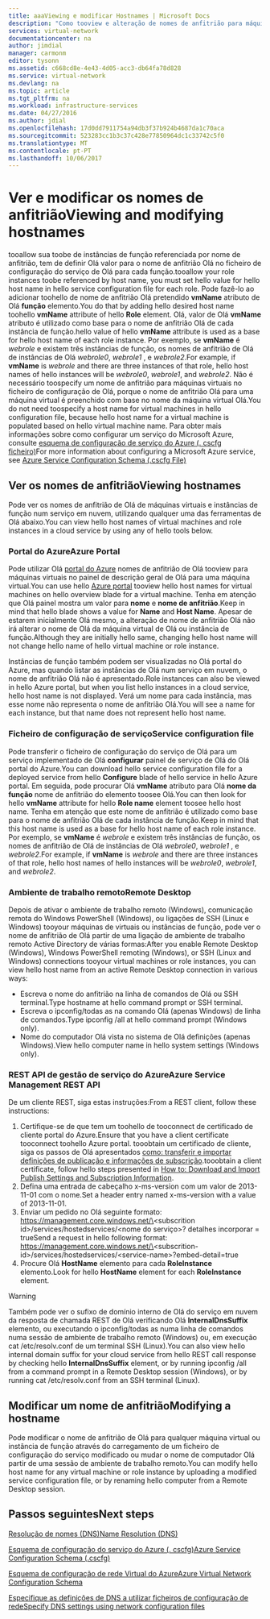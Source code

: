 ```yaml
---
title: aaaViewing e modificar Hostnames | Microsoft Docs
description: "Como tooview e alteração de nomes de anfitrião para máquinas virtuais do Azure, web e funções de trabalho para resolução de nomes"
services: virtual-network
documentationcenter: na
author: jimdial
manager: carmonm
editor: tysonn
ms.assetid: c668cd8e-4e43-4d05-acc3-db64fa78d828
ms.service: virtual-network
ms.devlang: na
ms.topic: article
ms.tgt_pltfrm: na
ms.workload: infrastructure-services
ms.date: 04/27/2016
ms.author: jdial
ms.openlocfilehash: 17d0dd7911754a94db3f37b924b4687da1c70aca
ms.sourcegitcommit: 523283cc1b3c37c428e77850964dc1c33742c5f0
ms.translationtype: MT
ms.contentlocale: pt-PT
ms.lasthandoff: 10/06/2017
---
```

# <a name="viewing-and-modifying-hostnames"></a><span data-ttu-id="ebc33-103">Ver e modificar os nomes de anfitrião</span><span class="sxs-lookup"><span data-stu-id="ebc33-103">Viewing and modifying hostnames</span></span>
<span data-ttu-id="ebc33-104">tooallow sua toobe de instâncias de função referenciada por nome de anfitrião, tem de definir Olá valor para o nome de anfitrião Olá no ficheiro de configuração do serviço de Olá para cada função.</span><span class="sxs-lookup"><span data-stu-id="ebc33-104">tooallow your role instances toobe referenced by host name, you must set hello value for hello host name in hello service configuration file for each role.</span></span> <span data-ttu-id="ebc33-105">Pode fazê-lo ao adicionar toohello de nome de anfitrião Olá pretendido **vmName** atributo de Olá **função** elemento.</span><span class="sxs-lookup"><span data-stu-id="ebc33-105">You do that by adding hello desired host name toohello **vmName** attribute of hello **Role** element.</span></span> <span data-ttu-id="ebc33-106">Olá, valor de Olá **vmName** atributo é utilizado como base para o nome de anfitrião Olá de cada instância de função.</span><span class="sxs-lookup"><span data-stu-id="ebc33-106">hello value of hello **vmName** attribute is used as a base for hello host name of each role instance.</span></span> <span data-ttu-id="ebc33-107">Por exemplo, se **vmName** é *webrole* e existem três instâncias de função, os nomes de anfitrião de Olá de instâncias de Olá *webrole0*, *webrole1* , e *webrole2*.</span><span class="sxs-lookup"><span data-stu-id="ebc33-107">For example, if **vmName** is *webrole* and there are three instances of that role, hello host names of hello instances will be *webrole0*, *webrole1*, and *webrole2*.</span></span> <span data-ttu-id="ebc33-108">Não é necessário toospecify um nome de anfitrião para máquinas virtuais no ficheiro de configuração de Olá, porque o nome de anfitrião Olá para uma máquina virtual é preenchido com base no nome da máquina virtual Olá.</span><span class="sxs-lookup"><span data-stu-id="ebc33-108">You do not need toospecify a host name for virtual machines in hello configuration file, because hello host name for a virtual machine is populated based on hello virtual machine name.</span></span> <span data-ttu-id="ebc33-109">Para obter mais informações sobre como configurar um serviço do Microsoft Azure, consulte [esquema de configuração de serviço do Azure (. cscfg ficheiro)](https://msdn.microsoft.com/library/azure/ee758710.aspx)</span><span class="sxs-lookup"><span data-stu-id="ebc33-109">For more information about configuring a Microsoft Azure service, see [Azure Service Configuration Schema (.cscfg File)](https://msdn.microsoft.com/library/azure/ee758710.aspx)</span></span>

## <a name="viewing-hostnames"></a><span data-ttu-id="ebc33-110">Ver os nomes de anfitrião</span><span class="sxs-lookup"><span data-stu-id="ebc33-110">Viewing hostnames</span></span>
<span data-ttu-id="ebc33-111">Pode ver os nomes de anfitrião de Olá de máquinas virtuais e instâncias de função num serviço em nuvem, utilizando qualquer uma das ferramentas de Olá abaixo.</span><span class="sxs-lookup"><span data-stu-id="ebc33-111">You can view hello host names of virtual machines and role instances in a cloud service by using any of hello tools below.</span></span>

### <a name="azure-portal"></a><span data-ttu-id="ebc33-112">Portal do Azure</span><span class="sxs-lookup"><span data-stu-id="ebc33-112">Azure Portal</span></span>
<span data-ttu-id="ebc33-113">Pode utilizar Olá [portal do Azure](http://portal.azure.com) nomes de anfitrião de Olá tooview para máquinas virtuais no painel de descrição geral de Olá para uma máquina virtual.</span><span class="sxs-lookup"><span data-stu-id="ebc33-113">You can use hello [Azure portal](http://portal.azure.com) tooview hello host names for virtual machines on hello overview blade for a virtual machine.</span></span> <span data-ttu-id="ebc33-114">Tenha em atenção que Olá painel mostra um valor para **nome** e **nome de anfitrião**.</span><span class="sxs-lookup"><span data-stu-id="ebc33-114">Keep in mind that hello blade shows a value for **Name** and **Host Name**.</span></span> <span data-ttu-id="ebc33-115">Apesar de estarem inicialmente Olá mesmo, a alteração de nome de anfitrião Olá não irá alterar o nome de Olá da máquina virtual de Olá ou instância de função.</span><span class="sxs-lookup"><span data-stu-id="ebc33-115">Although they are initially hello same, changing hello host name will not change hello name of hello virtual machine or role instance.</span></span>

<span data-ttu-id="ebc33-116">Instâncias de função também podem ser visualizadas no Olá portal do Azure, mas quando listar as instâncias de Olá num serviço em nuvem, o nome de anfitrião Olá não é apresentado.</span><span class="sxs-lookup"><span data-stu-id="ebc33-116">Role instances can also be viewed in hello Azure portal, but when you list hello instances in a cloud service, hello host name is not displayed.</span></span> <span data-ttu-id="ebc33-117">Verá um nome para cada instância, mas esse nome não representa o nome de anfitrião Olá.</span><span class="sxs-lookup"><span data-stu-id="ebc33-117">You will see a name for each instance, but that name does not represent hello host name.</span></span>

### <a name="service-configuration-file"></a><span data-ttu-id="ebc33-118">Ficheiro de configuração de serviço</span><span class="sxs-lookup"><span data-stu-id="ebc33-118">Service configuration file</span></span>
<span data-ttu-id="ebc33-119">Pode transferir o ficheiro de configuração do serviço de Olá para um serviço implementado de Olá **configurar** painel de serviço de Olá do Olá portal do Azure.</span><span class="sxs-lookup"><span data-stu-id="ebc33-119">You can download hello service configuration file for a deployed service from hello **Configure** blade of hello service in hello Azure portal.</span></span> <span data-ttu-id="ebc33-120">Em seguida, pode procurar Olá **vmName** atributo para Olá **nome da função** nome de anfitrião do elemento toosee Olá.</span><span class="sxs-lookup"><span data-stu-id="ebc33-120">You can then look for hello **vmName** attribute for hello **Role name** element toosee hello host name.</span></span> <span data-ttu-id="ebc33-121">Tenha em atenção que este nome de anfitrião é utilizado como base para o nome de anfitrião Olá de cada instância de função.</span><span class="sxs-lookup"><span data-stu-id="ebc33-121">Keep in mind that this host name is used as a base for hello host name of each role instance.</span></span> <span data-ttu-id="ebc33-122">Por exemplo, se **vmName** é *webrole* e existem três instâncias de função, os nomes de anfitrião de Olá de instâncias de Olá *webrole0*, *webrole1* , e *webrole2*.</span><span class="sxs-lookup"><span data-stu-id="ebc33-122">For example, if **vmName** is *webrole* and there are three instances of that role, hello host names of hello instances will be *webrole0*, *webrole1*, and *webrole2*.</span></span>

### <a name="remote-desktop"></a><span data-ttu-id="ebc33-123">Ambiente de trabalho remoto</span><span class="sxs-lookup"><span data-stu-id="ebc33-123">Remote Desktop</span></span>
<span data-ttu-id="ebc33-124">Depois de ativar o ambiente de trabalho remoto (Windows), comunicação remota do Windows PowerShell (Windows), ou ligações de SSH (Linux e Windows) tooyour máquinas de virtuais ou instâncias de função, pode ver o nome de anfitrião de Olá partir de uma ligação de ambiente de trabalho remoto Active Directory de várias formas:</span><span class="sxs-lookup"><span data-stu-id="ebc33-124">After you enable Remote Desktop (Windows), Windows PowerShell remoting (Windows), or SSH (Linux and Windows) connections tooyour virtual machines or role instances, you can view hello host name from an active Remote Desktop connection in various ways:</span></span>

* <span data-ttu-id="ebc33-125">Escreva o nome do anfitrião na linha de comandos de Olá ou SSH terminal.</span><span class="sxs-lookup"><span data-stu-id="ebc33-125">Type hostname at hello command prompt or SSH terminal.</span></span>
* <span data-ttu-id="ebc33-126">Escreva o ipconfig/todas as na comando Olá (apenas Windows) de linha de comandos.</span><span class="sxs-lookup"><span data-stu-id="ebc33-126">Type ipconfig /all at hello command prompt (Windows only).</span></span>
* <span data-ttu-id="ebc33-127">Nome do computador Olá vista no sistema de Olá definições (apenas Windows).</span><span class="sxs-lookup"><span data-stu-id="ebc33-127">View hello computer name in hello system settings (Windows only).</span></span>

### <a name="azure-service-management-rest-api"></a><span data-ttu-id="ebc33-128">REST API de gestão de serviço do Azure</span><span class="sxs-lookup"><span data-stu-id="ebc33-128">Azure Service Management REST API</span></span>
<span data-ttu-id="ebc33-129">De um cliente REST, siga estas instruções:</span><span class="sxs-lookup"><span data-stu-id="ebc33-129">From a REST client, follow these instructions:</span></span>

1. <span data-ttu-id="ebc33-130">Certifique-se de que tem um toohello de tooconnect de certificado de cliente portal do Azure.</span><span class="sxs-lookup"><span data-stu-id="ebc33-130">Ensure that you have a client certificate tooconnect toohello Azure portal.</span></span> <span data-ttu-id="ebc33-131">tooobtain um certificado de cliente, siga os passos de Olá apresentados [como: transferir e importar definições de publicação e informações de subscrição](https://msdn.microsoft.com/library/dn385850.aspx).</span><span class="sxs-lookup"><span data-stu-id="ebc33-131">tooobtain a client certificate, follow hello steps presented in [How to: Download and Import Publish Settings and Subscription Information](https://msdn.microsoft.com/library/dn385850.aspx).</span></span> 
2. <span data-ttu-id="ebc33-132">Defina uma entrada de cabeçalho x-ms-version com um valor de 2013-11-01 com o nome.</span><span class="sxs-lookup"><span data-stu-id="ebc33-132">Set a header entry named x-ms-version with a value of 2013-11-01.</span></span>
3. <span data-ttu-id="ebc33-133">Enviar um pedido no Olá seguinte formato: https://management.core.windows.net/\<subscrition id\>/services/hostedservices/\<nome do serviço\>? detalhes incorporar = true</span><span class="sxs-lookup"><span data-stu-id="ebc33-133">Send a request in hello following format: https://management.core.windows.net/\<subscrition-id\>/services/hostedservices/\<service-name\>?embed-detail=true</span></span>
4. <span data-ttu-id="ebc33-134">Procure Olá **HostName** elemento para cada **RoleInstance** elemento.</span><span class="sxs-lookup"><span data-stu-id="ebc33-134">Look for hello **HostName** element for each **RoleInstance** element.</span></span>

> [!WARNING]
> <span data-ttu-id="ebc33-135">Também pode ver o sufixo de domínio interno de Olá do serviço em nuvem da resposta de chamada REST de Olá verificando Olá **InternalDnsSuffix** elemento, ou executando o ipconfig/todas as numa linha de comandos numa sessão de ambiente de trabalho remoto (Windows) ou, em execução cat /etc/resolv.conf de um terminal SSH (Linux).</span><span class="sxs-lookup"><span data-stu-id="ebc33-135">You can also view hello internal domain suffix for your cloud service from hello REST call response by checking hello **InternalDnsSuffix** element, or by running ipconfig /all from a command prompt in a Remote Desktop session (Windows), or by running cat /etc/resolv.conf from an SSH terminal (Linux).</span></span>
> 
> 

## <a name="modifying-a-hostname"></a><span data-ttu-id="ebc33-136">Modificar um nome de anfitrião</span><span class="sxs-lookup"><span data-stu-id="ebc33-136">Modifying a hostname</span></span>
<span data-ttu-id="ebc33-137">Pode modificar o nome de anfitrião de Olá para qualquer máquina virtual ou instância de função através do carregamento de um ficheiro de configuração do serviço modificado ou mudar o nome de computador Olá partir de uma sessão de ambiente de trabalho remoto.</span><span class="sxs-lookup"><span data-stu-id="ebc33-137">You can modify hello host name for any virtual machine or role instance by uploading a modified service configuration file, or by renaming hello computer from a Remote Desktop session.</span></span>

## <a name="next-steps"></a><span data-ttu-id="ebc33-138">Passos seguintes</span><span class="sxs-lookup"><span data-stu-id="ebc33-138">Next steps</span></span>
[<span data-ttu-id="ebc33-139">Resolução de nomes (DNS)</span><span class="sxs-lookup"><span data-stu-id="ebc33-139">Name Resolution (DNS)</span></span>](virtual-networks-name-resolution-for-vms-and-role-instances.md)

[<span data-ttu-id="ebc33-140">Esquema de configuração do serviço do Azure (. cscfg)</span><span class="sxs-lookup"><span data-stu-id="ebc33-140">Azure Service Configuration Schema (.cscfg)</span></span>](https://msdn.microsoft.com/library/windowsazure/ee758710.aspx)

[<span data-ttu-id="ebc33-141">Esquema de configuração de rede Virtual do Azure</span><span class="sxs-lookup"><span data-stu-id="ebc33-141">Azure Virtual Network Configuration Schema</span></span>](http://go.microsoft.com/fwlink/?LinkId=248093)

[<span data-ttu-id="ebc33-142">Especifique as definições de DNS a utilizar ficheiros de configuração de rede</span><span class="sxs-lookup"><span data-stu-id="ebc33-142">Specify DNS settings using network configuration files</span></span>](virtual-networks-specifying-a-dns-settings-in-a-virtual-network-configuration-file.md)

